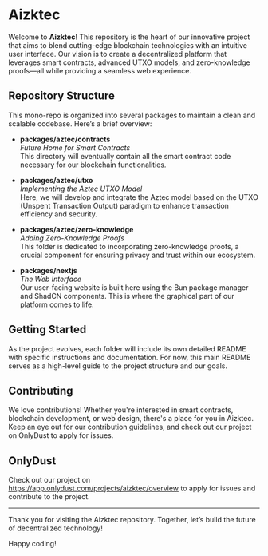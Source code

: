# Aizktec

Welcome to **Aizktec**! This repository is the heart of our innovative project that aims to blend cutting-edge blockchain technologies with an intuitive user interface. Our vision is to create a decentralized platform that leverages smart contracts, advanced UTXO models, and zero-knowledge proofs—all while providing a seamless web experience.

## Repository Structure

This mono-repo is organized into several packages to maintain a clean and scalable codebase. Here’s a brief overview:

- **packages/aztec/contracts**  
  *Future Home for Smart Contracts*  
  This directory will eventually contain all the smart contract code necessary for our blockchain functionalities.

- **packages/aztec/utxo**  
  *Implementing the Aztec UTXO Model*  
  Here, we will develop and integrate the Aztec model based on the UTXO (Unspent Transaction Output) paradigm to enhance transaction efficiency and security.

- **packages/aztec/zero-knowledge**  
  *Adding Zero-Knowledge Proofs*  
  This folder is dedicated to incorporating zero-knowledge proofs, a crucial component for ensuring privacy and trust within our ecosystem.

- **packages/nextjs**  
  *The Web Interface*  
  Our user-facing website is built here using the Bun package manager and ShadCN components. This is where the graphical part of our platform comes to life.

## Getting Started

As the project evolves, each folder will include its own detailed README with specific instructions and documentation. For now, this main README serves as a high-level guide to the project structure and our goals.

## Contributing

We love contributions! Whether you're interested in smart contracts, blockchain development, or web design, there's a place for you in Aizktec. Keep an eye out for our contribution guidelines, and check out our project on OnlyDust to apply for issues.

## OnlyDust

Check out our project on https://app.onlydust.com/projects/aizktec/overview to apply for issues and contribute to the project.

---

Thank you for visiting the Aizktec repository. Together, let’s build the future of decentralized technology!

Happy coding!
